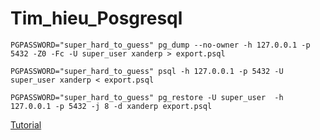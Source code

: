 # Tim_hieu_Posgresql
```
PGPASSWORD="super_hard_to_guess" pg_dump --no-owner -h 127.0.0.1 -p 5432 -Z0 -Fc -U super_user xanderp > export.psql

PGPASSWORD="super_hard_to_guess" psql -h 127.0.0.1 -p 5432 -U super_user xanderp < export.psql

PGPASSWORD="super_hard_to_guess" pg_restore -U super_user  -h 127.0.0.1 -p 5432 -j 8 -d xanderp export.psql
```
[Tutorial](http://webfaver.com/database/huong-dan-backup-va-restore-postgres-database.html)
